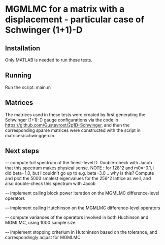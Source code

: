 # MGMLMC for a matrix with a displacement - particular case of Schwinger (1+1)-D

## Installation

Only MATLAB is needed to run these tests.

## Running

Run the script: main.m

## Matrices

The matrices used in these tests were created by first generating the Schwinger (1+1)-D gauge configurations via the code in https://github.com/Gustavroot/2p1D-Schwinger, and then the 
corresponding sparse matrices were constructed with the script in matrices/schwinggen.m.

## Next steps

 -- compute full spectrum of the finest-level D. Double-check with Jacob that this spectrum makes physical sense. NOTE : for 128^2 and m0=-0.1, I did beta=1.0, but I couldn't go up to e.g. 
beta=3.0 .. why is this? Compute and plot the 5000 smalest eigenvalues for the 256^2 lattice as well, and also double-check this spectrum with Jacob

 -- implement calling block power iteration on the MGMLMC difference-level operators

 -- implement calling Hutchinson on the MGMLMC difference-level operators

 -- compute variances of the operators involved in both Huchinson and MGMLMC, using 1000 sample size

 -- implement stopping criterium in Hutchinson based on the tolerance, and correspondingly adjust for MGMLMC
